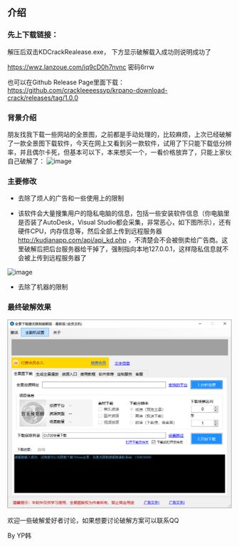 ## 介绍

### 先上下载链接： 
解压后双击KDCrackRealease.exe， 下方显示破解载入成功则说明成功了

https://wwz.lanzoue.com/iq9cD0h7nvnc   密码6rrw

也可以在Github Release Page里面下载： https://github.com/crackleeeessyp/krpano-download-crack/releases/tag/1.0.0


### 背景介绍
朋友找我下载一些网站的全景图，之前都是手动处理的，比较麻烦，上次已经破解了一款全景图下载软件，今天在网上又看到另一款软件，试用了下只能下载低分辨率，并且偶尔卡死，但基本可以下，本来想买一个，一看价格放弃了，只能上家伙自己破解了：
![image](https://user-images.githubusercontent.com/86238500/204482407-9efac6cf-4fc0-4570-ab7b-674c312e22a0.png)


### 主要修改
- 去除了烦人的广告和一些使用上的限制 

- 该软件会大量搜集用户的隐私电脑的信息，包括一些安装软件信息（你电脑里是否装了AutoDesk，Visual Studio都会采集，非常恶心，如下图所示），还有硬件CPU，内存信息等，然后全部上传到远程服务器 http://kudianapp.com/api/api_kd.php ，不清楚会不会被倒卖给广告商。这里破解后把后台服务器给干掉了，强制指向本地127.0.0.1，这样隐私信息就不会被上传到远程服务器了

![image](https://user-images.githubusercontent.com/86238500/204484745-ba7cef24-ac3c-4ad5-a8c6-f0183fc03433.png)

- 去除了机器的限制

### 最终破解效果
![](./1.PNG)

欢迎一些破解爱好者讨论，如果想要讨论破解方案可以联系QQ

By
YP韩

